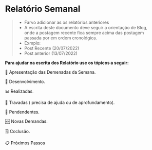 # **Relatório Semanal**

> * Farvo adicionar as os relatórios anteriores
> * A escrita deste documento deve seguir a orientação de Blog, onde a postagem recente fica sempre acima das postagem passada por em ordem cronológica.
> * Exmplo:
> * Post Recente (20/07/2022) 
> * Post anterior (13/07/2022)

**Para ajudar na escrita dos Relatório use os tópicos a seguir:**

:date:  Apresentação das Demenadas da Semana.

:pencil: Desenvolvimento.

:bar_chart: Realizadas.

:bookmark: Travadas ( precisa de ajuda ou de aprofundamento).

:bookmark_tabs: Pendendentes.

:new:  Novas Demandas.

:spiral_notepad: Coclusão.

:clipboard: Próximos Passos 
